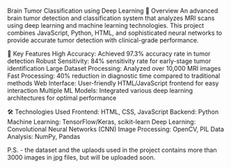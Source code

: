 Brain Tumor Classification using Deep Learning
🧠 Overview
An advanced brain tumor detection and classification system that analyzes MRI scans using deep learning and machine learning technologies. This project combines JavaScript, Python, HTML, and 
sophisticated neural networks to provide accurate tumor detection with clinical-grade performance.

🎯 Key Features
High Accuracy: Achieved 97.3% accuracy rate in tumor detection
Robust Sensitivity: 84% sensitivity rate for early-stage tumor identification
Large Dataset Processing: Analyzed over 10,000 MRI images
Fast Processing: 40% reduction in diagnostic time compared to traditional methods
Web Interface: User-friendly HTML/JavaScript frontend for easy interaction
Multiple ML Models: Integrated various deep learning architectures for optimal performance

🛠️ Technologies Used
Frontend: HTML, CSS, JavaScript
Backend: Python
Machine Learning: TensorFlow/Keras, scikit-learn
Deep Learning: Convolutional Neural Networks (CNN)
Image Processing: OpenCV, PIL
Data Analysis: NumPy, Pandas

P.S. - the dataset and the uplaods used in the project contains more than 3000 images in jpg files, but will be uploaded soon.
